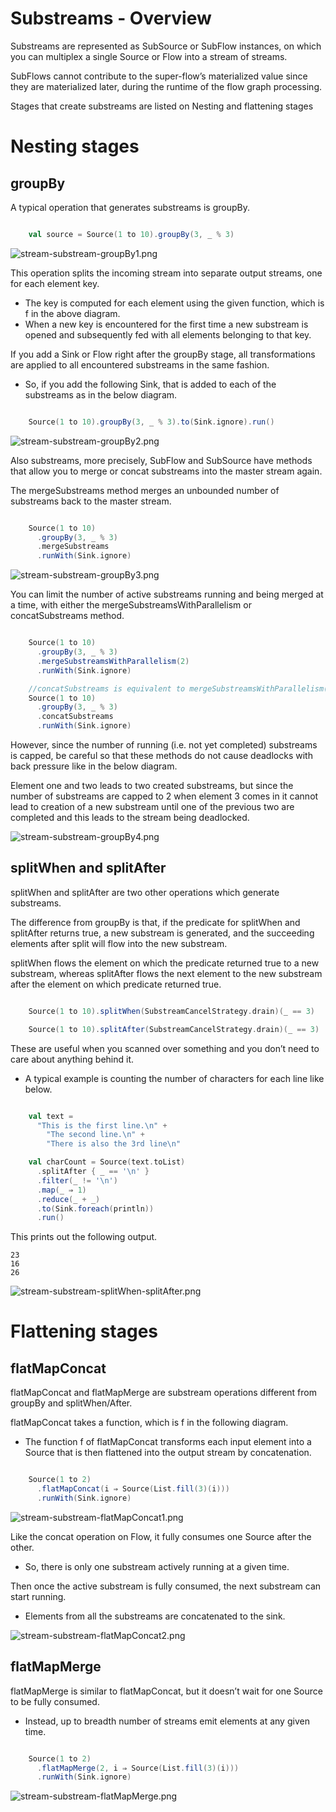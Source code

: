 # Substreams - Overview

Substreams are represented as SubSource or SubFlow instances, on which you can multiplex a single Source or Flow into a stream of streams.

SubFlows cannot contribute to the super-flow’s materialized value since they are materialized later, during the runtime of the flow graph processing.

Stages that create substreams are listed on Nesting and flattening stages

# Nesting stages

## groupBy

A typical operation that generates substreams is groupBy.

```scala

    val source = Source(1 to 10).groupBy(3, _ % 3)

```

![stream-substream-groupBy1.png](https://doc.akka.io/docs/akka/current/images/stream-substream-groupBy1.png)

This operation splits the incoming stream into separate output streams, one for each element key.
- The key is computed for each element using the given function, which is f in the above diagram.
- When a new key is encountered for the first time a new substream is opened and subsequently fed with all elements belonging to that key.

If you add a Sink or Flow right after the groupBy stage, all transformations are applied to all encountered substreams in the same fashion.
- So, if you add the following Sink, that is added to each of the substreams as in the below diagram.

```scala

    Source(1 to 10).groupBy(3, _ % 3).to(Sink.ignore).run()

```

![stream-substream-groupBy2.png](https://doc.akka.io/docs/akka/current/images/stream-substream-groupBy2.png)

Also substreams, more precisely, SubFlow and SubSource have methods that allow you to merge or concat substreams into the master stream again.

The mergeSubstreams method merges an unbounded number of substreams back to the master stream.

```scala

    Source(1 to 10)
      .groupBy(3, _ % 3)
      .mergeSubstreams
      .runWith(Sink.ignore)

```

![stream-substream-groupBy3.png](https://doc.akka.io/docs/akka/current/images/stream-substream-groupBy3.png)

You can limit the number of active substreams running and being merged at a time, with either the mergeSubstreamsWithParallelism or concatSubstreams method.

```scala

    Source(1 to 10)
      .groupBy(3, _ % 3)
      .mergeSubstreamsWithParallelism(2)
      .runWith(Sink.ignore)

    //concatSubstreams is equivalent to mergeSubstreamsWithParallelism(1)
    Source(1 to 10)
      .groupBy(3, _ % 3)
      .concatSubstreams
      .runWith(Sink.ignore)

```

However, since the number of running (i.e. not yet completed) substreams is capped, be careful so that these methods do not cause deadlocks with back pressure like in the below diagram.

Element one and two leads to two created substreams, but since the number of substreams are capped to 2 when element 3 comes in it cannot lead to creation of a new substream until one of the previous two are completed and this leads to the stream being deadlocked.

![stream-substream-groupBy4.png](https://doc.akka.io/docs/akka/current/images/stream-substream-groupBy4.png)

## splitWhen and splitAfter

splitWhen and splitAfter are two other operations which generate substreams.

The difference from groupBy is that, if the predicate for splitWhen and splitAfter returns true, a new substream is generated, and the succeeding elements after split will flow into the new substream.

splitWhen flows the element on which the predicate returned true to a new substream, whereas splitAfter flows the next element to the new substream after the element on which predicate returned true.

```scala

    Source(1 to 10).splitWhen(SubstreamCancelStrategy.drain)(_ == 3)

    Source(1 to 10).splitAfter(SubstreamCancelStrategy.drain)(_ == 3)

```

These are useful when you scanned over something and you don’t need to care about anything behind it.
- A typical example is counting the number of characters for each line like below.

```scala

    val text =
      "This is the first line.\n" +
        "The second line.\n" +
        "There is also the 3rd line\n"

    val charCount = Source(text.toList)
      .splitAfter { _ == '\n' }
      .filter(_ != '\n')
      .map(_ ⇒ 1)
      .reduce(_ + _)
      .to(Sink.foreach(println))
      .run()

```

This prints out the following output.
```
23
16
26
```

![stream-substream-splitWhen-splitAfter.png](https://doc.akka.io/docs/akka/current/images/stream-substream-splitWhen-splitAfter.png)

# Flattening stages

## flatMapConcat

flatMapConcat and flatMapMerge are substream operations different from groupBy and splitWhen/After.

flatMapConcat takes a function, which is f in the following diagram.
- The function f of flatMapConcat transforms each input element into a Source that is then flattened into the output stream by concatenation.

```scala

    Source(1 to 2)
      .flatMapConcat(i ⇒ Source(List.fill(3)(i)))
      .runWith(Sink.ignore)

```

![stream-substream-flatMapConcat1.png](https://doc.akka.io/docs/akka/current/images/stream-substream-flatMapConcat1.png)

Like the concat operation on Flow, it fully consumes one Source after the other.
- So, there is only one substream actively running at a given time.

Then once the active substream is fully consumed, the next substream can start running.
- Elements from all the substreams are concatenated to the sink.

![stream-substream-flatMapConcat2.png](https://doc.akka.io/docs/akka/current/images/stream-substream-flatMapConcat2.png)

## flatMapMerge

flatMapMerge is similar to flatMapConcat, but it doesn’t wait for one Source to be fully consumed.
- Instead, up to breadth number of streams emit elements at any given time.

```scala

    Source(1 to 2)
      .flatMapMerge(2, i ⇒ Source(List.fill(3)(i)))
      .runWith(Sink.ignore)

```

![stream-substream-flatMapMerge.png](https://doc.akka.io/docs/akka/current/images/stream-substream-flatMapMerge.png)
